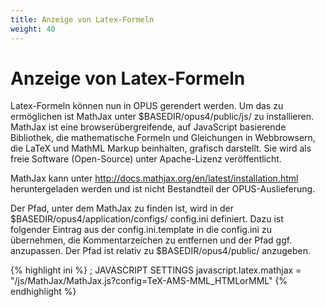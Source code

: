 ```yaml
---
title: Anzeige von Latex-Formeln
weight: 40
---
```


# Anzeige von Latex-Formeln

Latex-Formeln können nun in OPUS gerendert werden. Um das zu ermöglichen ist MathJax unter
$BASEDIR/opus4/public/js/ zu installieren. MathJax ist eine browserübergreifende, auf JavaScript
basierende Bibliothek, die mathematische Formeln und Gleichungen in Webbrowsern, die LaTeX und
MathML Markup beinhalten, grafisch darstellt. Sie wird als freie Software (Open-Source) unter
Apache-Lizenz veröffentlicht.

MathJax kann unter <http://docs.mathjax.org/en/latest/installation.html> heruntergeladen werden und ist
nicht Bestandteil der OPUS-Auslieferung.

Der Pfad, unter dem MathJax zu finden ist, wird in der $BASEDIR/opus4/application/configs/
config.ini definiert. Dazu ist folgender Eintrag aus der config.ini.template in die config.ini zu
übernehmen, die Kommentarzeichen zu entfernen und der Pfad ggf. anzupassen. Der Pfad ist relativ
zu $BASEDIR/opus4/public/ anzugeben.

{% highlight ini %}
; JAVASCRIPT SETTINGS
javascript.latex.mathjax = "/js/MathJax/MathJax.js?config=TeX-AMS-MML_HTMLorMML"
{% endhighlight %}

